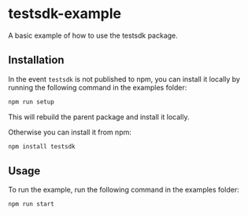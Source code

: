 # testsdk-example
A basic example of how to use the testsdk package.

## Installation

In the event `testsdk` is not published to npm, you can install it locally by running the following command in the examples folder:
```sh
npm run setup
```

This will rebuild the parent package and install it locally.

Otherwise you can install it from npm:
```sh
npm install testsdk
```

## Usage

To run the example, run the following command in the examples folder:
```sh
npm run start
```
